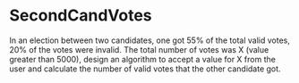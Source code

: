 # SecondCandVotes
In an election between two candidates, one got 55% of the total valid votes, 20% of the votes were invalid. The total number of votes was X (value greater than 5000), design an algorithm to accept a value for X from the user and calculate the number of valid votes that the other candidate got.
